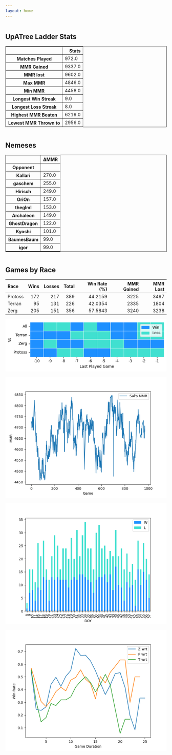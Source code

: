 ```yaml
---
layout: home
---
```


<div class="row">
    <div class="column">
        <h2>UpATree Ladder Stats</h2>
        <table border="1" class="dataframe">
  <thead>
    <tr style="text-align: right;">
      <th></th>
      <th>Stats</th>
    </tr>
  </thead>
  <tbody>
    <tr>
      <th>Matches Played</th>
      <td>972.0</td>
    </tr>
    <tr>
      <th>MMR Gained</th>
      <td>9337.0</td>
    </tr>
    <tr>
      <th>MMR lost</th>
      <td>9602.0</td>
    </tr>
    <tr>
      <th>Max MMR</th>
      <td>4846.0</td>
    </tr>
    <tr>
      <th>Min MMR</th>
      <td>4458.0</td>
    </tr>
    <tr>
      <th>Longest Win Streak</th>
      <td>9.0</td>
    </tr>
    <tr>
      <th>Longest Loss Streak</th>
      <td>8.0</td>
    </tr>
    <tr>
      <th>Highest MMR Beaten</th>
      <td>6219.0</td>
    </tr>
    <tr>
      <th>Lowest MMR Thrown to</th>
      <td>2956.0</td>
    </tr>
  </tbody>
</table>
    </div>
    <div class="column">
        <h2>Nemeses</h2>
        <table border="1" class="dataframe">
  <thead>
    <tr style="text-align: right;">
      <th></th>
      <th>ΔMMR</th>
    </tr>
    <tr>
      <th>Opponent</th>
      <th></th>
    </tr>
  </thead>
  <tbody>
    <tr>
      <th>Kallari</th>
      <td>270.0</td>
    </tr>
    <tr>
      <th>gaschem</th>
      <td>255.0</td>
    </tr>
    <tr>
      <th>Hirisch</th>
      <td>249.0</td>
    </tr>
    <tr>
      <th>OriOn</th>
      <td>157.0</td>
    </tr>
    <tr>
      <th>theglml</th>
      <td>153.0</td>
    </tr>
    <tr>
      <th>Archaleon</th>
      <td>149.0</td>
    </tr>
    <tr>
      <th>GhostDragon</th>
      <td>122.0</td>
    </tr>
    <tr>
      <th>Kyoshi</th>
      <td>101.0</td>
    </tr>
    <tr>
      <th>BaumesBaum</th>
      <td>99.0</td>
    </tr>
    <tr>
      <th>igor</th>
      <td>99.0</td>
    </tr>
  </tbody>
</table>
    </div>
</div>

## Games by Race

| Race    |   Wins |   Losses |   Total |   Win Rate (%) |   MMR Gained |   MMR Lost |
|:--------|-------:|---------:|--------:|---------------:|-------------:|-----------:|
| Protoss |    172 |      217 |     389 |        44.2159 |         3225 |       3497 |
| Terran  |     95 |      131 |     226 |        42.0354 |         2335 |       1804 |
| Zerg    |    205 |      151 |     356 |        57.5843 |         3240 |       3238 |

![Games by Race](./assets/gm_hist.png)

![Sal's MMR](./assets/MMR.png)

![Daily Stats](./assets/daily.png)

![Win Rate vs Time](./assets/r_wrt.png)

